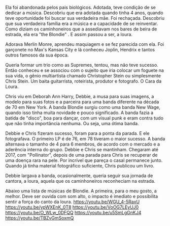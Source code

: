 Ela foi abandonada pelos pais biológicos. Adotada, teve condição de se dedicar a música. Descobriu que era adotada quando tinha 4 anos, quando teve oportunidade foi buscar sua verdadeira mãe. Foi rechaçada. Descobriu que sua verdadeira família era a música e a capacidade de se reinventar. Como diziam os caminhoneiros que a assediavam nos bares de beira de estrada, ela era "the Blondie" . E assim passou a ser, a loura. 

Adorava Merlin Monre, aprendeu maquiagem e se fez parecida com ela. Foi garçonete no Max's Kansas City e lá conheceu Joplin, Hendrix e tantos outros famosos da sua época. 

Queria formar um trio como as Supremes, tentou, mas não teve sucesso. Então conheceu e se associou com o sujeito que iria colocar um foguete na sua vida, o gênio multiartista chamado Christopher Stein ou simplesmente Chris Stein. Um baita guitarrista, roteirista,  produtor e fotografo. O Cara da Loura. 

Chris viu em Deborah Ann Harry, Debbie, a musa para suas imagens, a modelo para suas fotos e a parceira para uma banda diferente na década de 70 em New York. A banda Blondie surgiu como uma banda New Wage, quando isso tinha muita novidade e pouco significado. A banda fazia a batida de "disco", boa para dançar, com um visual punk e eram contra tudo que não tinha importância nenhuma. Ou seja, uma ótima banda. 

Debbie e Chris fizeram sucesso, foram para a ponta da parada. E ele fotografava.  O primeiro LP é de 76, em 78 tiveram o maior sucesso. A banda alternava o tamanho de 4 para 6 membros, de acordo com o mercado e a aderência interna do grupo. Debbie e Chris se mantinham. Chegaram até 2017, com "Pollinator", depois de uma parada para Chris se recuperar de uma doença rara na pele. Por incrível que pareça o casal permanece junto.  Quando já tinha material fotográfico suficiente, Chris publicou um livro. 

Debbie largava a banda, ocasionalmente, queria seguir sua jornada de cantora, a loura, aquela que os caminhoneiros reconheciam na estrada. 

Abaixo uma lista de músicas de Blondie. A primeira, para o meu gosto, a melhor. Deve ser ouvida com som alto, o impacto é imediato e possibilita sentir a força do canto da loura. 
https://youtu.be/WGU_4-5RaxU 
https://youtu.be/ypWXEnK_0T8 
https://youtu.be/VoOG7LEyUJ0 
https://youtu.be/O_WLw_0DFQQ 
https://youtu.be/u5SmLgGnKJ4 
https://youtu.be/TBZvGmSoxmQ 
